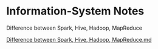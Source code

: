 # Information-System Notes

Difference between Spark, Hive, Hadoop, MapReduce

[Difference between Spark, Hive, Hadoop, MapReduce.md
](https://github.com/lyj0913/Information-System/blob/17139546adfa488ac62ede4f855eb0e7d1c7c26a/Difference%20between%20Spark,%20Hive,%20Hadoop,%20MapReduce.md)
